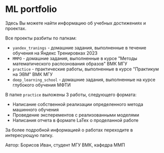 # ML portfolio
Здесь Вы можете найти информацию об учебных достижениях и проектах.

Все проекты разбиты по папкам:
- `yandex_tranings` - домашние задания, выполненные в течение обучения на Яндекс Тренировках 2023
- `MMPO` - домашние задания, выполненные в курсе "Методы математического распознования образов" ВМК МГУ
- `practice` - практические работы, выполненные в курсе "Практикум на ЭВМ" ВМК МГУ
- `deep_learning_school` - домашние задания, выполненные на курсе глубокого обучения МФТИ

В папке `practice` выложены 3 работы, следующего формата:
- Написание собственной реализации определенного метода машинного обучения
- Проведение эксперементов с реализованными моделями
- Написания отчета в формате LaTex о проделанной работе

За более подробной информацией о работах переходите в интересующую папку.

Автор: Борисов Иван, студент МГУ ВМК, кафедра ММП
